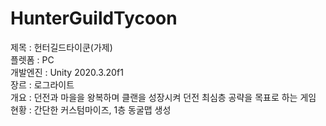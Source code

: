 # HunterGuildTycoon
제목 : 헌터길드타이쿤(가제)  
플렛폼 : PC  
개발엔진 : Unity 2020.3.20f1  
장르 : 로그라이트  
개요 : 던전과 마을을 왕복하며 클랜을 성장시켜 던전 최심층 공략을 목표로 하는 게임  
현황 : 간단한 커스텀마이즈, 1층 동굴맵 생성  
